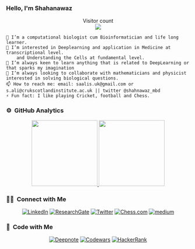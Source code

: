 ### Hello, I'm Shahanawaz
<p align="center"> 
  Visitor count<br>
  <img src="https://profile-counter.glitch.me/shahnawazkcl/count.svg" />
</p>

    👋 I’m a computational biologist cum Bioinformatician and life long learner.
    👀 I’m interested in Deeplearning and application in Medicine at transcriptional level. 
        and Understanding the Cells at fundamental level.
    🌱 I’m always keen to learn anything that is related to DeepLearning or that sparks my imagination
    💞️ I’m always looking to collaborate with mathematicians and physicist interested in solving biological questions.
    📫 How to reach me: email: saalis.uk@gmail.com or s.ali@crukscotlandinstitute.ac.uk || twitter @shahnawaz_mbd
    ⚡️ Fun fact: I like playing Cricket, football and Chess.

### ⚙️ &nbsp;GitHub Analytics
<p align="center">
<a href="https://github.com/shahnawazkcl">
  <img height="180em" src="https://github-readme-stats-eight-theta.vercel.app/api?username=shahnawazkcl&show_icons=true&theme=buefy&include_all_commits=true&count_private=true"/>
  <img height="180em" src="https://github-readme-stats-eight-theta.vercel.app/api/top-langs/?username=shahnawazkcl&layout=compact&langs_count=8&theme=buefy"/>
</a>
</p>

### 🤝🏻 &nbsp;Connect with Me 

<p align="center">
<!--- <a href="https://wattlab.org/shahnawaz-ali.html"><img alt="LabProfile" src="https://img.shields.io/badge/LabProfile-Shahnawaz%20Ali-red?"></a> --->
<a href="https://uk.linkedin.com/in/shahnawaz-ali-jmi"><img alt="LinkedIn" src="https://img.shields.io/badge/Shahnawaz%20Ali-grey?logo=linkedin"></a>
<a href="https://www.researchgate.net/profile/Shahnawaz-Ali"><img alt="ResearchGate" src="https://img.shields.io/badge/Shahnawaz-grey?logo=researchgate"></a>
<a href="https://twitter.com/shahnawaz_mbd"><img alt="Twitter" src="https://img.shields.io/badge/Shahnawaz-blue?logo=twitter"></a>
<a href="https://www.chess.com/member/vendetta_ver2"><img alt="Chess.com" src="https://img.shields.io/badge/Chess-Shahnawaz-brown"></a>
<a href="https://medium.com/@saalis.uk"><img alt="medium" src="https://img.shields.io/badge/Shahnawaz-grey?logo=medium"></a>
</p>

### 🤖 &nbsp;Code with Me 

<p align="center">
 <a href="https://deepnote.com/@shahnawaz-ali"><img alt="Deepnote" src="https://img.shields.io/badge/Shahnawaz-white?logo=deepnote"></a>
<a href="https://www.codewars.com/users/ali08"><img alt="Codewars" src="https://img.shields.io/badge/Shahnawaz-brown?style=plastic&logo=codewars"></a>
  <a href="https://www.hackerrank.com/saalis_uk?hr_r=1"><img alt="HackerRank" src="https://img.shields.io/badge/Shahnawaz-black?style=plastic&logo=hackerrank"></a>
</p>
<!---
shahnawazkcl/shahnawazkcl is a ✨ special ✨ repository because its `README.md` (this file) appears on your GitHub profile.
You can click the Preview link to take a look at your changes.
--->
